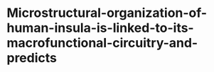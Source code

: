# Microstructural-organization-of-human-insula-is-linked-to-its-macrofunctional-circuitry-and-predicts
